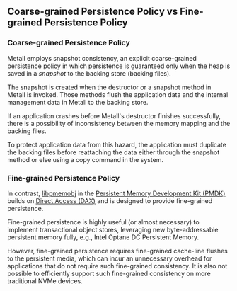 ## Coarse-grained Persistence Policy vs Fine-grained Persistence Policy

### Coarse-grained Persistence Policy

Metall employs snapshot consistency, an explicit coarse-grained persistence policy in which persistence is guaranteed only when the heap is saved in a *snapshot* to the backing store (backing files).

The snapshot is created when the destructor or a snapshot method in Metall is invoked.
Those methods flush the application data and the internal management data in Metall to the backing store.

If an application crashes before Metall's destructor finishes successfully,
there is a possibility of inconsistency between the memory mapping and the backing files. 

To protect application data from this hazard,
the application must duplicate the backing files
before reattaching the data either through the snapshot method or else using a copy command in the system.



### Fine-grained Persistence Policy

In contrast, [libpmemobj](https://pmem.io/pmdk/libpmemobj/) in the [Persistent Memory Development Kit (PMDK)](https://pmem.io/pmdk/) builds on [Direct Access (DAX)](https://www.kernel.org/doc/Documentation/filesystems/dax.txt) and is designed to provide fine-grained persistence.

Fine-grained persistence is highly useful (or almost necessary) to implement transactional object stores, leveraging new byte-addressable persistent memory fully, e.g., Intel Optane DC Persistent Memory.

However, fine-grained persistence requires fine-grained cache-line flushes to the persistent media, which can incur an unnecessary overhead for applications that do not require such fine-grained consistency.
It is also not possible to efficiently support such fine-grained consistency on more traditional NVMe devices.
